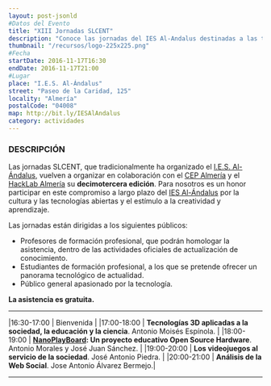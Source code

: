 ```yaml
---
layout: post-jsonld
#Datos del Evento
title: "XIII Jornadas SLCENT"
description: "Conoce las jornadas del IES Al-Andalus destinadas a las tecnologías abiertas"
thumbnail: "/recursos/logo-225x225.png"
#Fecha
startDate: 2016-11-17T16:30
endDate: 2016-11-17T21:00
#Lugar
place: "I.E.S. Al-Ándalus"
street: "Paseo de la Caridad, 125"
locality: "Almería"
postalCode: "04008"
map: http://bit.ly/IESAlAndalus
category: actividades
---
```


### DESCRIPCIÓN

Las  jornadas SLCENT, que tradicionalmente ha organizado el [I.E.S. Al-Ándalus][1], vuelven a organizar en colaboración con el [CEP Almería][3] y el [HackLab Almería][3] su **decimotercera edición**. 
Para nosotros es un honor participar en este compromiso a largo plazo del [IES Al-Ándalus][1] por la cultura y las tecnologías abiertas y el estímulo a la creatividad y aprendizaje.

Las jornadas están dirigidas a los siguientes públicos:

- Profesores de formación profesional, que podrán homologar la asistencia, dentro de las actividades oficiales de actualización de conocimiento.
- Estudiantes de formación profesional, a los que se pretende ofrecer un panorama tecnológico de actualidad.
- Público general apasionado por la tecnología.

**La asistencia es gratuita.**

---

|16:30-17:00 | Bienvenida |
|17:00-18:00 | **Tecnologías 3D aplicadas a la sociedad, la educación y la ciencia**. Antonio Moisés Espínola. |
|18:00-19:00 | **[NanoPlayBoard][4]: Un proyecto educativo Open Source Hardware**. Antonio Morales y José Juan Sánchez. |
|19:00-20:00 | **Los videojuegos al servicio de la sociedad**. José Antonio Piedra. |
|20:00-21:00 | **Análisis de la Web Social**. Jose Antonio Álvarez Bermejo.|

---

[1]: https://www.iesalandalus.org
[2]: http://www.juntadeandalucia.es/educacion/portals/web/cep-almeria
[3]: http://hacklabalmeria.net
[4]: http://nanoplayboard.org
